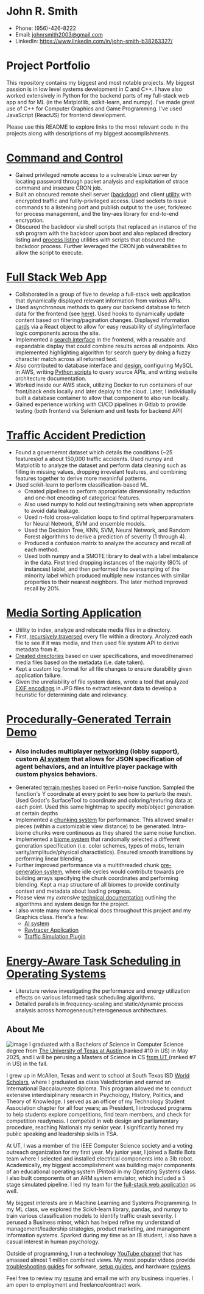 # John R. Smith

- Phone: (956)-426-8222
- Email: johnrsmith2003@gmail.com
- LinkedIn: https://www.linkedin.com/in/john-smith-b38263327/ 
# Project Portfolio

This repository contains my biggest and most notable projects. My biggest passion is in low level systems development in C and C++. I have also worked extensively in Python for the backend parts of my full-stack web app and for ML (in the Matplotlib, scikit-learn, and numpy). I've made great use of C++ for Computer Graphics and Game Programming. I've used JavaScript (ReactJS) for frontend development.

Please use this README to explore links to the most relevant code in the projects along with descriptions of my biggest accomplishments.

# [Command and Control](\c2)
- Gained privileged remote access to a vulnerable Linux server by locating password through packet analysis and
exploitation of strace command and insecure CRON job.
- Built an obscured remote shell server ([backdoor](c2/backdoor.c)) and client [utility](c2/c2_client.c) with encrypted traffic and fullly-privileged
access. Used sockets to issue commands to a listening port and publish output to the user, fork/exec for process
management, and the tiny-aes library for end-to-end encryption.
- Obscured the backdoor via shell scripts that replaced an instance of the ssh program with the backdoor upon boot and also replaced directory listing and [process listing](c2/ls_wrapper.sh) utilities with scripts that obscured the backdoor process. Further leveraged the CRON job vulnerabilities to allow the script to execute.

# [Full Stack Web App](\stormshelters-update)
- Collaborated in a group of five to develop a full-stack web application that dynamically displayed relevant information
from various APIs.
- Used asynchronous methods to query our backend database to fetch data for the frontend (see [here](./stormshelters-update/frontend/src/components/Cities.js)). Used hooks to dynamically update content based on filtering/pagination changes. Displayed information [cards](./stormshelters-update/frontend/src/components/CityModel.js) via a React object to allow for easy reusability of styling/interface logic components across the site.
- Implemented a [search interface](./stormshelters-update/frontend/src/components/SearchDisplay.js) in the frontend, with a reusable and expandable display that could combine results across all endpoints. Also implemented highlighting algorithm for search query by doing a fuzzy character match across all returned text.
- Also contributed to database interface and [design](stormshelters-update/backend/ddl.sql), configuring MySQL in AWS, writing [Python scripts](stormshelters-update/backend/data/scrape_data.py) to query
source APIs, and writing website architecture documentation.
- Worked inside our AWS stack, utilizing Docker to run containers of our front/back ends locally and later deploy to the cloud. Later, I individually built a database container to allow that component to also run locally. 
- Gained experience working with CI/CD pipelines in Gitlab to provide testing (both frontend via Selenium and unit tests for backend API)

# [Traffic Accident Prediction](TrafficPrediction/proj.ipynb)
* Found a governemnt dataset which details the conditions (~25 features)of a about 150,000 traffic accidents. Used numpy and Matplotlib to analyze the dataset and perform data cleaning such as filling in missing values, dropping irrevelant features, and combining features together to derive more meaninful patterns. 
* Used scikit-learn to perform classification-based ML.
    * Created pipelines to perform appropriate dimensionality reduction and one-hot encoding of categorical features. 
    * Also used numpy to hold out testing/training sets when appropriate to avoid data leakage.
    * Used n-fold cross-validation loops to find optimal hyperparamaters for Neural Network, SVM and ensemble models.
    * Used the Decision Tree, KNN, SVM, Neural Network, and Random Forest algorithms to derive a prediction of severity (1 through 4).
    * Produced a confusion matrix to analyze the accuracy and recall of each method.
    * Used both numpy and a SMOTE library to deal with a label imbalance in the data. First tried dropping instances of the majority (80% of instances) lablel, and then performed the oversampling of the minority label which produced multiple new instances with similar properties to their nearest neighbors. The later method improved recall by 20%.
# [Media Sorting Application](media-sort)
- Utility to index, analyze and relocate media files in a directory. 
- First, [recursively traversed](media-sort/process-dir.c) every file within a directory. Analyzed each file to see if it was media, and then used file system API to derive metadata from it. 
- [Created directories](media-sort/process-file.c) based on user specifications, and moved/renamed media files based on the metadata (i.e. date taken). 
- Kept a custom log format for all file changes to ensure durability given application failure. 
- Given the unreliability of file system dates, wrote a tool that analyzed [EXIF encodings](media-sort/exif-util.c) in JPG files to extract relevant data to develop a heuristic for determining date and
relevancy.

# [Procedurally-Generated Terrain Demo](sasaki-project-clone)
* ### Also includes multiplayer [networking](sasaki-project-clone/src/net) (lobby support), custom [AI system](sasaki-project-clone/src/ai) that allows for JSON specification of agent behaviors, and an intuitive player package with custom physics behaviors.
* Generated [terrain meshes](sasaki-project-clone/src/platform/ProceduralPlane.cpp) based on Perlin-noise function. Sampled the function's Y coordinate at every point to see how to perturb the mesh. Used Godot's SurfaceTool to coordinate and coloring/texturing data at each point. Used this same hightmap to specify mob/object generation at certain depths
* Implemented a [chunking system](sasaki-project-clone/src/platform/Level.cpp) for performance. This allowed smaller pieces (within a customizable view distance) to be generated. Intra-biome chunks were continuous as they shared the same noise function.
* Implemented a [biome system](sasaki-project-clone/src/platform/BiomeSpec.cpp) that randomally selected a different generation specification (i.e. color schemes, types of mobs, terrain varity/amplitude/physical charactistics). Ensured smooth transitions by performing linear blending. 
* Further improved performance via a multithreaded chunk [pre-generation system](sasaki-project-clone/src/platform/Level.cpp), where idle cycles would contribute towards pre building arrays specifying the chunk coordinates and performing blending. Kept a map structure of all biomes to provide continuity context and metadata about loading progress.
* Please view my *extensive*  [technical documentation](https://docs.google.com/document/d/1h38XRwVsb6sXBtY6vp662-lQxCIrpp6viZHCWk3HzNc/edit?tab=t.0#heading=h.fw5b6vvd0di9) outlining the algorithms and system design for the project.
* I also wrote many more technical docs throughout this project and my Graphics class. Here's a few:
    * [AI system](https://docs.google.com/document/d/1zXz3D65diKs2vCYJ6tYEYdY2nsZke57dQzGm1EEXFtI/edit?tab=t.0#heading=h.ybo076yl3qtn)
    * [Raytracer Application](https://docs.google.com/document/d/1gVWFMx0-x3MVRb6G71p3sDGOjdMWLjpOg7Gnt_zydsc/edit?tab=t.0)
    * [Traffic Simulation Plugin](https://docs.google.com/document/d/1O8mpTvQJYsX2rGy8UXILxIn6hxQ4ol9m_ayMS1qTCbU/edit?tab=t.0#heading=h.558rgclapg7u)
# [Energy-Aware Task Scheduling in Operating Systems](task-scheduling.pdf) 
* Literature review investigating the performance and energy utilization effects on various informed task
scheduling algorithms.
*  Detailed parallels in frequency-scaling and static/dynamic process analysis across homogeneous/heterogeneous
architectures. 

## About Me
![image](picture.png)
I graduated with a Bachelors of Science in Computer Science degree from [The University of Texas at Austin ](https://www.cs.utexas.edu/news/2024/ut-computer-science-undergraduate-program-ranks-among-best)(ranked #10 in US) in May 2025, and I will be perusing a Masters of Science in CS [from UT ](https://www.cs.utexas.edu/news/2025/us-news-ranks-ut-austin-computer-science-among-best-graduate-program-rankings)(ranked #7 in US) in the fall. 

I grew up in McAllen, Texas and went to school at South Texas ISD [World Scholars](https://worldscholars.stisd.net/), where I graduated as class Valedictorian and earned an International Baccalaureate diploma. This program allowed me to conduct extensive interdisiplinary research in Psychology, History, Politics, and Theory of Knowledge. I served as an officer of my Technology Student Association chapter for all four years; as President, I introduced programs to help students explore competitions, find team members, and check for competition readyness. I competed in web design and parliamentary procedure, reaching Nationals my senior year. I significantly honed my public speaking and leadership skills in TSA. 

At UT, I was a member of the IEEE Computer Science society and a voting outreach organization for my first year. My junior year, I joined a Battle Bots team where I selected and installed electrical components into a 3lb robot. Academically, my biggest accomplishment was building major components of an educational operating system (Pintos) in my Operating Systems class. I also built components of an ARM system emulator, which included a 5 stage simulated pipeline. I led my team for the [full-stack web application](stormshelters-update) as well.

My biggest interests are in Machine Learning and Systems Programming. In my ML class, we explored the Scikit-learn library, pandas, and numpy to train various classification models to identify traffic crash severity. I perused a Business minor, which has helped refine my understand of management/leadership strategies, product marketing, and management information systems. Sparked during my time as an IB student, I also have a casual interest in human psychology.

Outside of programming, I run a technology [YouTube channel](https://www.youtube.com/@MINDtek1) that has amassed almost 1 million combined views. My most popular videos provide [troubleshooting guides](https://www.youtube.com/watch?v=7zFP-wvkJHk) for software, [setup guides](https://www.youtube.com/watch?v=kUYMYJOAF1c), and hardware [reviews](https://www.youtube.com/watch?v=JwV5x3MhgVk&t=55s).

Feel free to review my [resume](Resume2025.pdf) and email me with any business inqueries. I am open to employment and freelance/contract work.